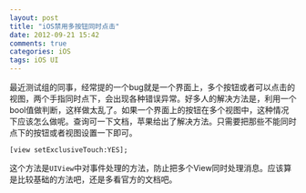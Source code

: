 ```yaml
---
layout: post
title: "iOS禁用多按钮同时点击"
date: 2012-09-21 15:42
comments: true
categories: iOS
tags: iOS UI
---
```


最近测试组的同事，经常提的一个bug就是一个界面上，多个按钮或者可以点击的视图，两个手指同时点下，会出现各种错误异常。好多人的解决方法是，利用一个bool值做判断，这样做太乱了。如果一个界面上的按钮在多个视图中，这种情况下应该怎么做呢。查询可一下文档，苹果给出了解决方法。只需要把那些不能同时点下的按钮或者视图设置一下即可。

`[view setExclusiveTouch:YES];`

这个方法是`UIView`中对事件处理的方法，防止把多个View同时处理消息。应该算是比较基础的方法吧，还是多看官方的文档吧。
